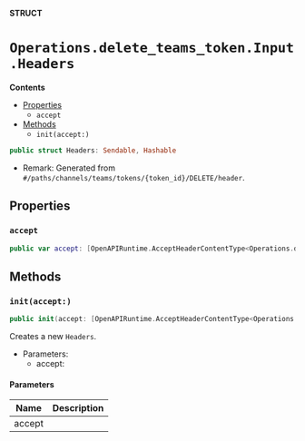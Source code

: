 **STRUCT**

# `Operations.delete_teams_token.Input.Headers`

**Contents**

- [Properties](#properties)
  - `accept`
- [Methods](#methods)
  - `init(accept:)`

```swift
public struct Headers: Sendable, Hashable
```

- Remark: Generated from `#/paths/channels/teams/tokens/{token_id}/DELETE/header`.

## Properties
### `accept`

```swift
public var accept: [OpenAPIRuntime.AcceptHeaderContentType<Operations.delete_teams_token.AcceptableContentType>]
```

## Methods
### `init(accept:)`

```swift
public init(accept: [OpenAPIRuntime.AcceptHeaderContentType<Operations.delete_teams_token.AcceptableContentType>] = .defaultValues())
```

Creates a new `Headers`.

- Parameters:
  - accept:

#### Parameters

| Name | Description |
| ---- | ----------- |
| accept |  |